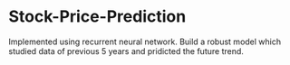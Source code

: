 # Stock-Price-Prediction

Implemented using recurrent neural network. Build a robust model which studied data of previous 5 years and pridicted the future trend.

